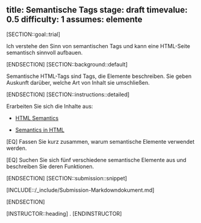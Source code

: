 title: Semantische Tags
stage: draft
timevalue: 0.5
difficulty: 1
assumes: elemente
---
[SECTION::goal::trial]

Ich verstehe den Sinn von semantischen Tags und kann eine HTML-Seite semantisch sinnvoll aufbauen.

[ENDSECTION]
[SECTION::background::default]

Semantische HTML-Tags sind Tags, die Elemente beschreiben. Sie geben Auskunft darüber, welche Art von Inhalt sie umschließen.

[ENDSECTION]
[SECTION::instructions::detailed]

Erarbeiten Sie sich die Inhalte aus:

* [HTML Semantics](https://www.w3schools.com/html/html5_semantic_elements.asp)

* [Semantics in HTML](https://developer.mozilla.org/en-US/docs/Glossary/Semantics#semantics_in_html)

[EQ] Fassen Sie kurz zusammen, warum semantische Elemente verwendet werden.

[EQ] Suchen Sie sich fünf verschiedene semantische Elemente aus und beschreiben Sie deren Funktionen.

[ENDSECTION]
[SECTION::submission::snippet]

[INCLUDE::/_include/Submission-Markdowndokument.md]

[ENDSECTION]

[INSTRUCTOR::heading]
.
[ENDINSTRUCTOR]
